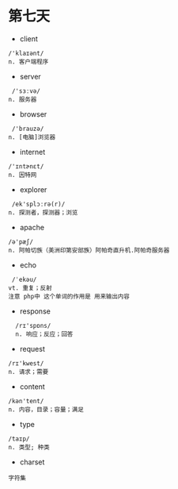 # 第七天

* client

```
/'klaɪənt/
n. 客户端程序
```
* server

```
 /'sɜːvə/
n. 服务器
```
* browser

```
 /'brauzə/
n. [电脑]浏览器
```
* internet

```
/'ɪntɚnɛt/
n. 因特网
```

* explorer

```
 /ek'splɔːrə(r)/
n. 探测者，探测器；浏览
```
* apache

```
/ə'pæʃ/
n. 阿帕切族（美洲印第安部族）阿帕奇直升机.阿帕奇服务器
```

* echo

```
 /ˈekəu/
vt. 重复；反射
注意 php中 这个单词的作用是 用来输出内容
```

* response

```
  /rɪ'spɒns/
  n. 响应；反应；回答
```

* request

```
/rɪ'kwest/
n. 请求；需要
```

* content

```
/kən'tent/
n. 内容，目录；容量；满足
```
* type

```
/taɪp/
n. 类型; 种类
```
* charset

```
字符集
```
